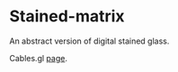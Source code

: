 # Stained-matrix
An abstract version of digital stained glass.

Cables.gl [page](https://cables.gl/p/xybDqN).
